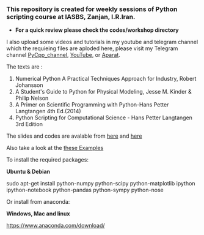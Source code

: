### This repository is created for weekly sessions of Python scripting course at IASBS, Zanjan, I.R.Iran.

- **For a quick review please check the codes/workshop directory**

I also upload some videos and tutorials in my youtube and telegram channel which the requieing files are aploded here, please visit my Telegram channel [PyCpp_channel](https://t.me/s/pycpp_channel), [YouTube](https://www.youtube.com/channel/UCtoQTqZF2LzaN6T-qQlorFg), or [Aparat](https://www.aparat.com/video/video/listuser/view/list/dashboard/yes/list_type/all/username/ziaeemehr).


The texts are :

1. Numerical Python A Practical Techniques Approach for Industry, Robert Johansson
2. A Student's Guide to Python for Physical Modeling, Jesse M. Kinder & Philip Nelson
3. A Primer on Scientific Programming with Python-Hans Petter Langtangen 4th Ed.(2014)
4. Python Scripting for Computational Science - Hans Petter Langtangen 3rd Edition

The slides and codes are avalable from [here](http://hplgit.github.io/scipro-primer/) and [here](http://folk.uio.no/hpl/scripting/)

Also take a look at the [these Examples](http://hplgit.github.io/primer.html/doc/pub/class/._class-readable000.html#table_of_contents)

To install the required packages:

**Ubuntu & Debian**

sudo apt-get install python-numpy python-scipy python-matplotlib ipython ipython-notebook python-pandas python-sympy python-nose

Or install from anaconda:

**Windows, Mac and linux**

https://www.anaconda.com/download/
